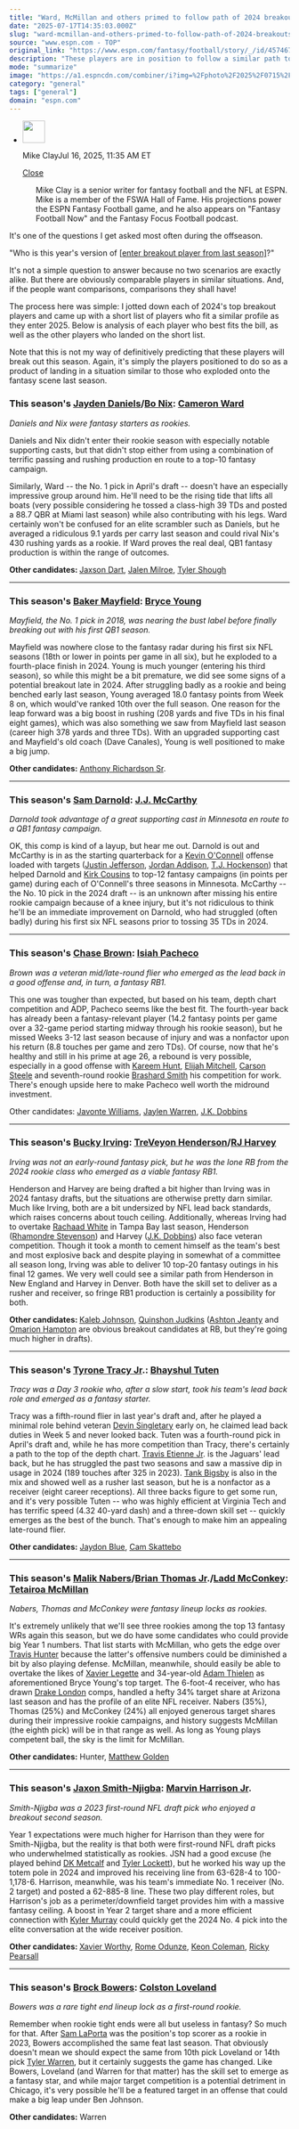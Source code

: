 ```yaml
---
title: "Ward, McMillan and others primed to follow path of 2024 breakouts"
date: "2025-07-17T14:35:03.000Z"
slug: "ward-mcmillan-and-others-primed-to-follow-path-of-2024-breakouts"
source: "www.espn.com - TOP"
original_link: "https://www.espn.com/fantasy/football/story/_/id/45746739/fantasy-football-2025-version-2024-breakouts-nfl-sleeper"
description: "These players are in position to follow a similar path to last year's breakouts and produce big numbers."
mode: "summarize"
image: "https://a1.espncdn.com/combiner/i?img=%2Fphoto%2F2025%2F0715%2Fr1519418_1296x729_16%2D9.jpg"
category: "general"
tags: ["general"]
domain: "espn.com"
---
```

<div id="readability-page-1" class="page"><div><div><ul><li><p><img src="https://a.espncdn.com/combiner/i?img=/i/columnists/full/clay_mike.png&amp;h=80&amp;w=80&amp;scale=crop" alt="" width="40" height="40"></p><p>Mike Clay<span>Jul 16, 2025, 11:35 AM ET</span></p><div><p><a href="#">Close</a></p><ul>Mike Clay is a senior writer for fantasy football and the NFL at ESPN. Mike is a member of the FSWA Hall of Fame. His projections power the ESPN Fantasy Football game, and he also appears on "Fantasy Football Now" and the Fantasy Focus Football podcast.</ul></div></li></ul></div><p>It's one of the questions I get asked most often during the offseason.</p><p>"Who is this year's version of [<u>enter breakout player from last season]</u><enter breakout="" from="" last="" player="" season="">?"</enter></p><p>It's not a simple question to answer because no two scenarios are exactly alike. But there are obviously comparable players in similar situations. And, if the people want comparisons, comparisons they shall have!</p><p>The process here was simple: I jotted down each of 2024's top breakout players and came up with a short list of players who fit a similar profile as they enter 2025. Below is analysis of each player who best fits the bill, as well as the other players who landed on the short list.</p><p>Note that this is not my way of definitively predicting that these players will break out this season. Again, it's simply the players positioned to do so as a product of landing in a situation similar to those who exploded onto the fantasy scene last season.</p><h3>This season's <a data-player-guid="f03f3238-b035-6f0e-5844-1529ca021c3a" href="https://www.espn.com/nfl/player/_/id/4426348/jayden-daniels">Jayden Daniels</a>/<a data-player-guid="f9de7512-a950-3317-816b-abe094068409" href="https://www.espn.com/nfl/player/_/id/4426338/bo-nix">Bo Nix</a>: <a data-player-guid="9f4e87b5-5da8-38c0-9951-e3496b55b3c8" href="https://www.espn.com/nfl/player/_/id/4688380/cameron-ward">Cameron Ward</a></h3><p><em>Daniels and Nix were fantasy starters as rookies.</em></p><p>Daniels and Nix didn't enter their rookie season with especially notable supporting casts, but that didn't stop either from using a combination of terrific passing and rushing production en route to a top-10 fantasy campaign.</p><p>Similarly, Ward -- the No. 1 pick in April's draft -- doesn't have an especially impressive group around him. He'll need to be the rising tide that lifts all boats (very possible considering he tossed a class-high 39 TDs and posted a 88.7 QBR at Miami last season) while also contributing with his legs. Ward certainly won't be confused for an elite scrambler such as Daniels, but he averaged a ridiculous 9.1 yards per carry last season and could rival Nix's 430 rushing yards as a rookie. If Ward proves the real deal, QB1 fantasy production is within the range of outcomes.</p><p><strong>Other candidates: </strong><a data-player-guid="13e97d3e-2171-371b-9a7a-2c44670b5a62" href="https://www.espn.com/nfl/player/_/id/4689114/jaxson-dart">Jaxson Dart</a>, <a data-player-guid="db08b6f5-a66c-3022-8e51-e509258adaed" href="https://www.espn.com/nfl/player/_/id/4432734/jalen-milroe">Jalen Milroe</a>, <a data-player-guid="0eb2837a-e6ed-bbd7-d7d5-cbeb2cd7ab11" href="https://www.espn.com/nfl/player/_/id/4360689/tyler-shough">Tyler Shough</a></p><hr><h3>This season's <a data-player-guid="5bb4376a-d089-e3e4-e49a-44f1d709a012" href="https://www.espn.com/nfl/player/_/id/3052587/baker-mayfield">Baker Mayfield</a>: <a data-player-guid="975cc6da-01e5-3dcc-8a1a-1c9ecdb27d58" href="https://www.espn.com/nfl/player/_/id/4685720/bryce-young">Bryce Young</a></h3><p><em>Mayfield, the No. 1 pick in 2018, was nearing the bust label before finally breaking out with his first QB1 season.</em></p><p>Mayfield was nowhere close to the fantasy radar during his first six NFL seasons (18th or lower in points per game in all six), but he exploded to a fourth-place finish in 2024. Young is much younger (entering his third season), so while this might be a bit premature, we did see some signs of a potential breakout late in 2024. After struggling badly as a rookie and being benched early last season, Young averaged 18.0 fantasy points from Week 8 on, which would've ranked 10th over the full season. One reason for the leap forward was a big boost in rushing (208 yards and five TDs in his final eight games), which was also something we saw from Mayfield last season (career high 378 yards and three TDs). With an upgraded supporting cast and Mayfield's old coach (Dave Canales), Young is well positioned to make a big jump.</p><p><strong>Other candidates:</strong> <a data-player-guid="bfee0387-e51a-3429-baa1-8f8f84c37769" href="https://www.espn.com/nfl/player/_/id/4429084/anthony-richardson-sr">Anthony Richardson Sr</a>.</p><hr><h3>This season's <a data-player-guid="938f19a1-ef9b-618c-2365-d55291e0fcc6" href="https://www.espn.com/nfl/player/_/id/3912547/sam-darnold">Sam Darnold</a>: <a data-player-guid="460fbf74-c64d-3862-b942-852d104e94dd" href="https://www.espn.com/nfl/player/_/id/4433970/jj-mccarthy">J.J. McCarthy</a></h3><p><em>Darnold took advantage of a great supporting cast in Minnesota en route to a QB1 fantasy campaign.</em></p><p>OK, this comp is kind of a layup, but hear me out. Darnold is out and McCarthy is in as the starting quarterback for a <a data-player-guid="0f4f77e1-8802-396b-9c31-7e473833ceeb" href="https://www.espn.com/nfl/player/_/id/2146711/kevin-oconnell">Kevin O'Connell</a> offense loaded with targets (<a data-player-guid="c7fb1996-2530-7f98-9f2f-572debf989f4" href="https://www.espn.com/nfl/player/_/id/4262921/justin-jefferson">Justin Jefferson</a>, <a data-player-guid="7e13f346-0248-31d6-a4e7-8467003d0f8b" href="https://www.espn.com/nfl/player/_/id/4429205/jordan-addison">Jordan Addison</a>, <a data-player-guid="632b52a0-c5f6-fadd-3e6f-a358218982f9" href="https://www.espn.com/nfl/player/_/id/4036133/tj-hockenson">T.J. Hockenson</a>) that helped Darnold and <a data-player-guid="53bec012-c2ed-bc7c-a8d5-438611f9faa1" href="https://www.espn.com/nfl/player/_/id/14880/kirk-cousins">Kirk Cousins</a> to top-12 fantasy campaigns (in points per game) during each of O'Connell's three seasons in Minnesota. McCarthy -- the No. 10 pick in the 2024 draft -- is an unknown after missing his entire rookie campaign because of a knee injury, but it's not ridiculous to think he'll be an immediate improvement on Darnold, who had struggled (often badly) during his first six NFL seasons prior to tossing 35 TDs in 2024.</p><hr><h3>This season's <a data-player-guid="07049770-8e6a-c054-e9f3-0a204d623b57" href="https://www.espn.com/nfl/player/_/id/4362238/chase-brown">Chase Brown</a>: <a data-player-guid="b80fe7c4-00cc-27e8-a8a5-e4f408778fb0" href="https://www.espn.com/nfl/player/_/id/4361529/isiah-pacheco">Isiah Pacheco</a></h3><p><em>Brown was a veteran mid/late-round flier who emerged as the lead back in a good offense and, in turn, a fantasy RB1.</em></p><p>This one was tougher than expected, but based on his team, depth chart competition and ADP, Pacheco seems like the best fit. The fourth-year back has already been a fantasy-relevant player (14.2 fantasy points per game over a 32-game period starting midway through his rookie season), but he missed Weeks 3-12 last season because of injury and was a nonfactor upon his return (8.8 touches per game and zero TDs). Of course, now that he's healthy and still in his prime at age 26, a rebound is very possible, especially in a good offense with <a data-player-guid="ea5f682d-8b28-4e05-8d6d-408a64df32c7" href="https://www.espn.com/nfl/player/_/id/3059915/kareem-hunt">Kareem Hunt</a>, <a data-player-guid="c4eac5d9-6622-da79-56a0-edcbe1313dd2" href="https://www.espn.com/nfl/player/_/id/4241555/elijah-mitchell">Elijah Mitchell</a>, <a data-player-guid="b216231e-12f4-3dc1-8b3d-5f3710fbc7bf" href="https://www.espn.com/nfl/player/_/id/4714365/carson-steele">Carson Steele</a> and seventh-round rookie <a data-player-guid="20e0f2dd-30bb-35f0-9ffb-e384d6734854" href="https://www.espn.com/nfl/player/_/id/4596602/brashard-smith">Brashard Smith</a> his competition for work. There's enough upside here to make Pacheco well worth the midround investment.</p><p>Other candidates: <a data-player-guid="0e04df01-7c44-1b1e-01a3-f73ab6f4eb61" href="https://www.espn.com/nfl/player/_/id/4361579/javonte-williams">Javonte Williams</a>, <a data-player-guid="224e4c1e-625d-b1b2-b8ea-1316942fa7ac" href="https://www.espn.com/nfl/player/_/id/4569987/jaylen-warren">Jaylen Warren</a>, <a data-player-guid="249571a5-6db7-2705-2aa0-10c3bca5b417" href="https://www.espn.com/nfl/player/_/id/4241985/jk-dobbins">J.K. Dobbins</a></p><hr><h3>This season's <a data-player-guid="238a73f9-bf33-3ca3-8a87-a8660792d463" href="https://www.espn.com/nfl/player/_/id/4596448/bucky-irving">Bucky Irving</a>: <a data-player-guid="714eed1f-95d7-3242-83da-3b34074b4424" href="https://www.espn.com/nfl/player/_/id/4432710/treveyon-henderson">TreVeyon Henderson</a>/<a data-player-guid="bef79e03-5c24-4c6f-a1da-d3f18d34880d" href="https://www.espn.com/nfl/player/_/id/4568490/rj-harvey">RJ Harvey</a></h3><p><em>Irving was not an early-round fantasy pick, but he was the lone RB from the 2024 rookie class who emerged as a viable fantasy RB1.</em></p><p>Henderson and Harvey are being drafted a bit higher than Irving was in 2024 fantasy drafts, but the situations are otherwise pretty darn similar. Much like Irving, both are a bit undersized by NFL lead back standards, which raises concerns about touch ceiling. Additionally, whereas Irving had to overtake <a data-player-guid="bcbc6499-ee45-3e7d-854a-52d76796786c" href="https://www.espn.com/nfl/player/_/id/4697815/rachaad-white">Rachaad White</a> in Tampa Bay last season, Henderson (<a data-player-guid="819826d3-6398-f473-46df-252be8a68036" href="https://www.espn.com/nfl/player/_/id/4569173/rhamondre-stevenson">Rhamondre Stevenson</a>) and Harvey (<a data-player-guid="249571a5-6db7-2705-2aa0-10c3bca5b417" href="https://www.espn.com/nfl/player/_/id/4241985/jk-dobbins">J.K. Dobbins</a>) also face veteran competition. Though it took a month to cement himself as the team's best and most explosive back and despite playing in somewhat of a committee all season long, Irving was able to deliver 10 top-20 fantasy outings in his final 12 games. We very well could see a similar path from Henderson in New England and Harvey in Denver. Both have the skill set to deliver as a rusher and receiver, so fringe RB1 production is certainly a possibility for both.</p><p><strong>Other candidates: </strong><a data-player-guid="69abf2e0-5e51-3367-a4cf-2eaf9d46ff9b" href="https://www.espn.com/nfl/player/_/id/4819231/kaleb-johnson">Kaleb Johnson</a>, <a data-player-guid="d5a1025a-0474-3cc4-90d2-99ebf41df879" href="https://www.espn.com/nfl/player/_/id/4685702/quinshon-judkins">Quinshon Judkins</a> (<a data-player-guid="fb81ea34-8566-3bda-9997-f9bf0a4ba991" href="https://www.espn.com/nfl/player/_/id/4890973/ashton-jeanty">Ashton Jeanty</a> and <a data-player-guid="757d9056-88c7-3df1-b2e3-f6f8f186780b" href="https://www.espn.com/nfl/player/_/id/4685382/omarion-hampton">Omarion Hampton</a> are obvious breakout candidates at RB, but they're going much higher in drafts).</p><hr><h3>This season's <a data-player-guid="299f83a3-54ea-c2bc-743a-e84fe4e1de18" href="https://www.espn.com/nfl/player/_/id/4360516/tyrone-tracy-jr">Tyrone Tracy Jr</a>.: <a data-player-guid="7c6344a7-ae7c-372e-8337-ed04ccb56cc0" href="https://www.espn.com/nfl/player/_/id/4882093/bhayshul-tuten">Bhayshul Tuten</a></h3><p><em>Tracy was a Day 3 rookie who, after a slow start, took his team's lead back role and emerged as a fantasy starter.</em></p><p>Tracy was a fifth-round flier in last year's draft and, after he played a minimal role behind veteran <a data-player-guid="6e8f4728-f347-ab07-9112-a1528d0162d7" href="https://www.espn.com/nfl/player/_/id/4040761/devin-singletary">Devin Singletary</a> early on, he claimed lead back duties in Week 5 and never looked back. Tuten was a fourth-round pick in April's draft and, while he has more competition than Tracy, there's certainly a path to the top of the depth chart. <a data-player-guid="199fffca-dda8-1e70-55f5-bbbfa0823e33" href="https://www.espn.com/nfl/player/_/id/4239996/travis-etienne-jr">Travis Etienne Jr</a>. is the Jaguars' lead back, but he has struggled the past two seasons and saw a massive dip in usage in 2024 (189 touches after 325 in 2023). <a data-player-guid="09866400-3945-31d3-b7a4-aaec42a264a4" href="https://www.espn.com/nfl/player/_/id/4429013/tank-bigsby">Tank Bigsby</a> is also in the mix and showed well as a rusher last season, but he is a nonfactor as a receiver (eight career receptions). All three backs figure to get some run, and it's very possible Tuten -- who was highly efficient at Virginia Tech and has terrific speed (4.32 40-yard dash) and a three-down skill set -- quickly emerges as the best of the bunch. That's enough to make him an appealing late-round flier.</p><p><strong>Other candidates:</strong> <a data-player-guid="e03727d8-8fc1-33ad-9ec4-504f46b46bc8" href="https://www.espn.com/nfl/player/_/id/4685279/jaydon-blue">Jaydon Blue</a>, <a data-player-guid="0be760c4-3eb7-338a-9b0b-20de5895543c" href="https://www.espn.com/nfl/player/_/id/4696981/cam-skattebo">Cam Skattebo</a></p><hr><h3>This season's <a data-player-guid="44a2174b-1d11-3acf-8e75-fe0c13db47a6" href="https://www.espn.com/nfl/player/_/id/4595348/malik-nabers">Malik Nabers</a>/<a data-player-guid="f7b37472-30a8-395c-8ade-5462fbda15d4" href="https://www.espn.com/nfl/player/_/id/4432773/brian-thomas-jr">Brian Thomas Jr</a>./<a data-player-guid="ea99dfb4-efbc-32ae-aefe-267c745f722b" href="https://www.espn.com/nfl/player/_/id/4612826/ladd-mcconkey">Ladd McConkey</a>: <a data-player-guid="5b060a16-d491-3595-b199-6ba05b4d9391" href="https://www.espn.com/nfl/player/_/id/4685472/tetairoa-mcmillan">Tetairoa McMillan</a></h3><p><em>Nabers, Thomas and McConkey were fantasy lineup locks as rookies.</em></p><p>It's extremely unlikely that we'll see three rookies among the top 13 fantasy WRs again this season, but we do have some candidates who could provide big Year 1 numbers. That list starts with McMillan, who gets the edge over <a data-player-guid="c39cf8be-f94e-3db4-9c3a-fcc72135a03f" href="https://www.espn.com/nfl/player/_/id/4685415/travis-hunter">Travis Hunter</a> because the latter's offensive numbers could be diminished a bit by also playing defense. McMillan, meanwhile, should easily be able to overtake the likes of <a data-player-guid="a286b774-0d65-9813-67aa-945ba3567e4e" href="https://www.espn.com/nfl/player/_/id/4430034/xavier-legette">Xavier Legette</a> and 34-year-old <a data-player-guid="5adc61f3-6272-bb83-f2f5-97987ddf255f" href="https://www.espn.com/nfl/player/_/id/16460/adam-thielen">Adam Thielen</a> as aforementioned Bryce Young's top target. The 6-foot-4 receiver, who has drawn <a data-player-guid="4eb7948a-431b-ee11-32de-2f4044548c60" href="https://www.espn.com/nfl/player/_/id/4426502/drake-london">Drake London</a> comps, handled a hefty 34% target share at Arizona last season and has the profile of an elite NFL receiver. Nabers (35%), Thomas (25%) and McConkey (24%) all enjoyed generous target shares during their impressive rookie campaigns, and history suggests McMillan (the eighth pick) will be in that range as well. As long as Young plays competent ball, the sky is the limit for McMillan.</p><p><strong>Other candidates:</strong> Hunter, <a data-player-guid="c5e38ead-375e-3df1-8989-1d7b334915a7" href="https://www.espn.com/nfl/player/_/id/4701936/matthew-golden">Matthew Golden</a></p><hr><h3>This season's <a data-player-guid="edf87204-0e8c-331c-ac63-c6e04a89ee76" href="https://www.espn.com/nfl/player/_/id/4430878/jaxon-smith-njigba">Jaxon Smith-Njigba</a>: <a data-player-guid="7a24e799-fc0e-395e-b740-4ecee71a3c53" href="https://www.espn.com/nfl/player/_/id/4432708/marvin-harrison-jr">Marvin Harrison Jr</a>.</h3><p><em>Smith-Njigba was a 2023 first-round NFL draft pick who enjoyed a breakout second season.</em></p><p>Year 1 expectations were much higher for Harrison than they were for Smith-Njigba, but the reality is that both were first-round NFL draft picks who underwhelmed statistically as rookies. JSN had a good excuse (he played behind <a data-player-guid="c6727be7-1ac0-315c-437d-e281fe9a2e84" href="https://www.espn.com/nfl/player/_/id/4047650/dk-metcalf">DK Metcalf</a> and <a data-player-guid="a8cf5c88-bce4-87e9-fbba-dadbfbb19981" href="https://www.espn.com/nfl/player/_/id/2577327/tyler-lockett">Tyler Lockett</a>), but he worked his way up the totem pole in 2024 and improved his receiving line from 63-628-4 to 100-1,178-6. Harrison, meanwhile, was his team's immediate No. 1 receiver (No. 2 target) and posted a 62-885-8 line. These two play different roles, but Harrison's job as a perimeter/downfield target provides him with a massive fantasy ceiling. A boost in Year 2 target share and a more efficient connection with <a data-player-guid="9bef707d-d33f-266b-3020-81900d735915" href="https://www.espn.com/nfl/player/_/id/3917315/kyler-murray">Kyler Murray</a> could quickly get the 2024 No. 4 pick into the elite conversation at the wide receiver position.</p><p><strong>Other candidates: </strong><a data-player-guid="36240080-be64-3e8a-a33d-8defd9119656" href="https://www.espn.com/nfl/player/_/id/4683062/xavier-worthy">Xavier Worthy</a>, <a data-player-guid="774cc71b-e83e-340d-bcda-4a8558265bb5" href="https://www.espn.com/nfl/player/_/id/4431299/rome-odunze">Rome Odunze</a>, <a data-player-guid="55041575-ba08-38c9-9261-b55db2c39071" href="https://www.espn.com/nfl/player/_/id/4635008/keon-coleman">Keon Coleman</a>, <a data-player-guid="87c807fb-79fe-e421-02d2-6536bbe0618f" href="https://www.espn.com/nfl/player/_/id/4428209/ricky-pearsall">Ricky Pearsall</a></p><hr><h3>This season's <a data-player-guid="bc4ba7ee-446b-36fd-9985-7fd2a94a98bc" href="https://www.espn.com/nfl/player/_/id/4432665/brock-bowers">Brock Bowers</a>: <a data-player-guid="678445c0-543b-31f1-b924-67545f33ebbb" href="https://www.espn.com/nfl/player/_/id/4723086/colston-loveland">Colston Loveland</a></h3><p><em>Bowers was a rare tight end lineup lock as a first-round rookie.</em></p><p>Remember when rookie tight ends were all but useless in fantasy? So much for that. After <a data-player-guid="c61b32e3-c420-9298-3430-a9fef88819f4" href="https://www.espn.com/nfl/player/_/id/4430027/sam-laporta">Sam LaPorta</a> was the position's top scorer as a rookie in 2023, Bowers accomplished the same feat last season. That obviously doesn't mean we should expect the same from 10th pick Loveland or 14th pick <a data-player-guid="0f413f35-0856-304f-8a14-953ee7532190" href="https://www.espn.com/nfl/player/_/id/4431459/tyler-warren">Tyler Warren</a>, but it certainly suggests the game has changed. Like Bowers, Loveland (and Warren for that matter) has the skill set to emerge as a fantasy star, and while major target competition is a potential detriment in Chicago, it's very possible he'll be a featured target in an offense that could make a big leap under Ben Johnson.</p><p><strong>Other candidates:</strong> Warren</p>
</div></div>